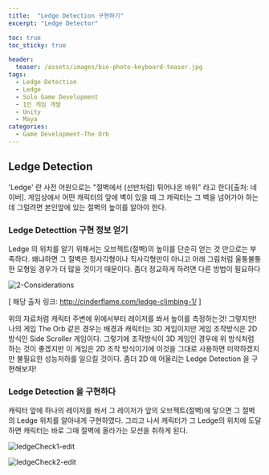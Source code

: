 ```yaml
---
title:  "Ledge Detection 구현하기"
excerpt: "Ledge Detector"

toc: true
toc_sticky: true

header:
  teaser: /assets/images/bio-photo-keyboard-teaser.jpg
tags:
  - Ledge Detection
  - Ledge
  - Solo Game Development
  - 1인 게임 개발
  - Unity
  - Maya
categories:
  - Game Development-The Orb
---
```

## Ledge Detection

'Ledge' 란 사전 어원으로는 "절벽에서 (선반처럼) 튀어나온 바위" 라고 한다[출처: 네이버]. 게임상에서 어떤 캐릭터의 앞에 벽이 있을 때 그 캐릭터는 
그 벽을 넘어가야 하는데 그럴려면 본인앞에 있는 절벽의 높이를 알아야 한다. 


### Ledge Detecttion 구현 정보 얻기 

Ledge 의 위치를 알기 위해서는 오브젝트(절벽)의 높이를 단순히 얻는 것 만으로는 부족하다. 왜냐하면 그 절벽은 정사각형이나 직사각형만이 아니고
아래 그림처럼 울퉁불퉁한 모형일 경우가 더 많을 것이기 때문이다. 좀더 정교하게 하려면 다른 방법이 필요하다

![2-Considerations](https://user-images.githubusercontent.com/73280175/104543194-5eae4980-5668-11eb-865b-e0b571d5c51f.jpg)

[ 해당 출처 링크: http://cinderflame.com/ledge-climbing-1/ ]

위의 자료처럼 캐릭터 주변에 위에서부터 레이저를 쏴서 높이를 측정하는것! 그렇지만! 나의 게임 The Orb 같은 경우는 배경과 캐릭터는 3D 게임이지만
게임 조작방식은 2D 방식인 Side Scroller 게임이다. 그렇기에 조작방식이 3D 게임인 경우에 위 방식처럼 하는 것이 좋겠지만 이 게임은 2D 조작 방식이기에 
이것을 그대로 사용하면 미약하겠지만 불필요한 성능저하를 일으킬 것이다. 좀더 2D 에 어울리는 Ledge Detection 을 구현해보자!


### Ledge Detection 을 구현하다

캐릭터 앞에 하나의 레이저를 쏴서 그 레이저가 앞의 오브젝트(절벽)에 닿으면 그 절벽의 Ledge 위치를 알아내게 구현하였다.
그리고 나서 캐릭터가 그 Ledge의 위치에 도달하면 캐릭터는 바로 그때 절벽에 올라가는 모션을 취하게 된다.

![ledgeCheck1-edit](https://user-images.githubusercontent.com/73280175/104544147-6ff85580-566a-11eb-969d-8348221f4e54.gif)


![ledgeCheck2-edit](https://user-images.githubusercontent.com/73280175/104544148-725aaf80-566a-11eb-9753-67fe945a51ba.gif)
